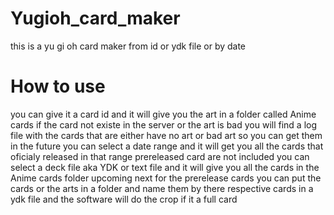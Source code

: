 # Yugioh_card_maker
this is a yu gi oh card maker from id or ydk file or by date
# How to use 
you can give it a card id and it will give you the art in a folder called Anime cards if the card not existe in the server or the art is bad you will find a log file with the cards that are either have no art or bad art so you can get them in the future 
you can select a date range and it will get you all the cards that oficialy released in that range prereleased card are not included 
you can select a deck file aka YDK or text file and it will give you all the cards in the Anime cards folder 
upcoming next for the prerelease cards you can put the cards or the arts in a folder and name them by there respective cards in a ydk file and the software will do the crop if it a full card 
